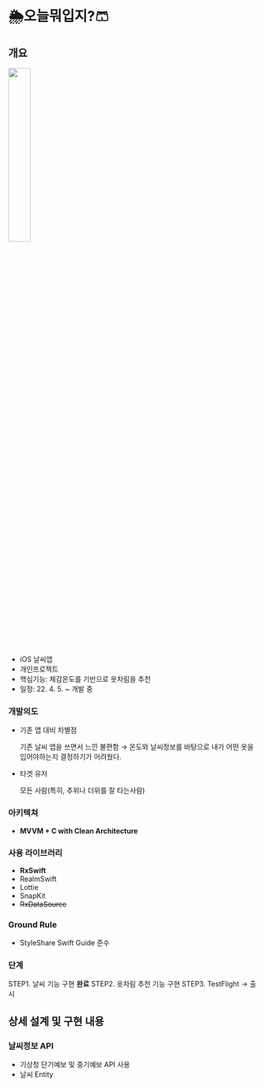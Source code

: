 # 🌦오늘뭐입지?🩳

## 개요
<img src = "https://user-images.githubusercontent.com/76479760/166158724-d2b8b4f6-2c07-440a-8609-9a34f0a01ce9.png" width="30%" height="30%">

- iOS 날씨앱
- 개인프로젝트
- 핵심기능: 체감온도를 기반으로 옷차림을 추천
- 일정: 22. 4. 5. ~ 개발 중

### 개발의도
- 기존 앱 대비 차별점
 
   기존 날씨 앱을 쓰면서 느낀 불편함 → 온도와 날씨정보를 바탕으로 내가 어떤 옷을 입어야하는지 결정하기가 어려웠다.
   
- 타겟 유저
 
   모든 사람(특히, 추위나 더위를 잘 타는사람)

### 아키텍쳐

- **MVVM + C with Clean Architecture**

### 사용 라이브러리

- **RxSwift**
- RealmSwift
- Lottie
- SnapKit
- ~~RxDataSource~~

### Ground Rule
- StyleShare Swift Guide 준수

### 단계

STEP1. 날씨 기능 구현 **완료**
STEP2. 옷차림 추천 기능 구현 
STEP3. TestFlight
-> 출시

## 상세 설계 및 구현 내용

### 날씨정보 API
- 기상청 단기예보 및 중기예보 API 사용
- 날씨 Entity


